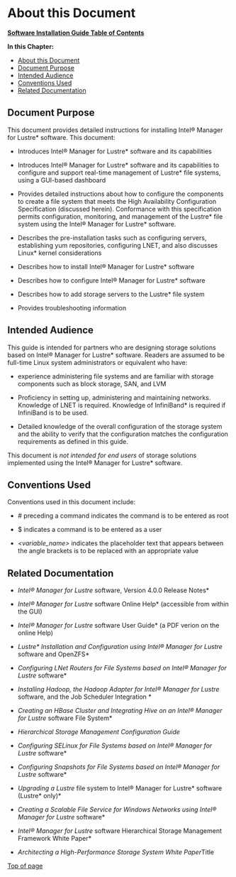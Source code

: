 # <a name="1.0"></a>About this Document

[**Software Installation Guide Table of Contents**](ig_TOC.md)

**In this Chapter:**

- [About this Document](#about-this-document)
- [Document Purpose](#document-purpose)
- [Intended Audience](#intended-audience)
- [Conventions Used](#conventions-used)
- [Related Documentation](#related-documentation)

Document Purpose
----------------

This document provides detailed instructions for installing Intel® Manager for Lustre* software. This document:

-   Introduces Intel® Manager for Lustre* software and its capabilities

-   Introduces Intel® Manager for Lustre* software and its
     capabilities to configure and support real-time management of
     Lustre* file systems, using a GUI-based dashboard

-   Provides detailed instructions about how to configure the components
     to create a file system that meets the High Availability
     Configuration Specification (discussed herein). Conformance with
     this specification permits configuration, monitoring, and
     management of the Lustre* file system using the Intel® Manager for Lustre* software.

-   Describes the pre-installation tasks such as configuring servers,
     establishing yum repositories, configuring LNET, and also
     discusses Linux\* kernel considerations

-   Describes how to install Intel® Manager for Lustre* software

-   Describes how to configure Intel® Manager for Lustre* software

-   Describes how to add storage servers to the Lustre* file system

-   Provides troubleshooting information

Intended Audience
-----------------

This guide is intended for partners who are designing storage solutions
based on Intel® Manager for Lustre* software. Readers are
assumed to be full-time Linux system administrators or equivalent who
have:

-   experience administering file systems and are familiar with storage
    components such as block storage, SAN, and LVM

-   Proficiency in setting up, administering and maintaining networks.
    Knowledge of LNET is required. Knowledge of InfiniBand\* is required
    if InfiniBand is to be used.

-   Detailed knowledge of the overall configuration of the storage
    system and the ability to verify that the configuration matches the
    configuration requirements as defined in this guide.

This document is *not intended for end users* of storage solutions
implemented using the Intel® Manager for Lustre* software.

Conventions Used
----------------

Conventions used in this document include:

-   \# preceding a command indicates the command is to be entered as
    root

-   \$ indicates a command is to be entered as a user

-   *&lt;variable\_name&gt;* indicates the placeholder text that appears
    between the angle brackets is to be replaced with an appropriate
    value

Related Documentation
---------------------

-   *Intel® Manager for Lustre* software, Version 4.0.0
    Release Notes*

-   *Intel® Manager for Lustre* software Online Help* (accessible from
    within the GUI)

-   *Intel® Manager for Lustre* software User Guide* (a PDF verion on
    the online Help)

-   *Lustre\* Installation and Configuration using Intel® Manager for Lustre* software and OpenZFS*

-   *Configuring LNet Routers for File Systems based on Intel® Manager for Lustre* software*

-   *Installing Hadoop, the Hadoop Adapter for Intel® Manager for Lustre* software,
    and the Job Scheduler Integration *

-   *Creating an HBase Cluster and Integrating Hive on an Intel® Manager for Lustre* software File System*

-   *Hierarchical Storage Management Configuration Guide*

-   *Configuring SELinux for File Systems based on Intel® Manager for Lustre* software*

-   *Configuring Snapshots for File Systems based on Intel® Manager for Lustre* software*

-   *Upgrading a Lustre* file system to Intel® Manager for Lustre* software (Lustre* only)*

-   *Creating a Scalable File Service for Windows Networks using Intel® Manager for Lustre* software*

-   *Intel® Manager for Lustre* software Hierarchical Storage Management Framework
    White Paper*

-   *Architecting a High-Performance Storage System White Paper*Title

[Top of page](#1.0)
